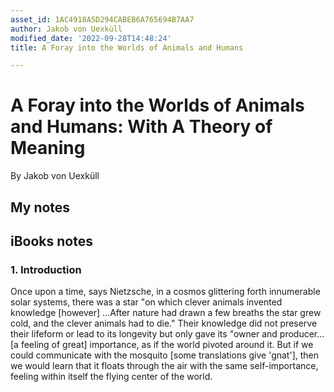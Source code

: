 ```yaml
---
asset_id: 1AC4918A5D294CABEB6A765694B7AA7
author: Jakob von Uexküll
modified_date: '2022-09-28T14:48:24'
title: A Foray into the Worlds of Animals and Humans

---
```


# A Foray into the Worlds of Animals and Humans: With A Theory of Meaning

By Jakob von Uexküll

## My notes <a name="my_notes_dont_delete"></a>



## iBooks notes <a name="ibooks_notes_dont_delete"></a>

### 1. Introduction

Once upon a time, says Nietzsche, in a cosmos glittering forth innumerable solar systems, there was a star "on which clever animals invented knowledge [however] ...After nature had drawn a few breaths the star grew cold, and the clever animals had to die." Their knowledge did not preserve their lifeform or lead to its longevity but only gave its "owner and producer...[a feeling of great] importance, as if the world pivoted around it. But if we could communicate with the mosquito [some translations give 'gnat'], then we would learn that it floats through the air with the same self-importance, feeling within itself the flying center of the world.

